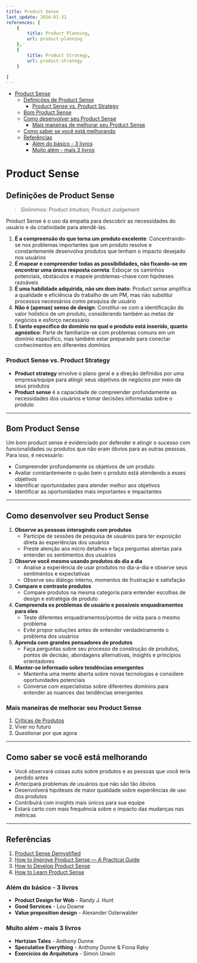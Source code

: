 ```yaml
---
title: Product Sense
last_update: 2024-01-31
references: [
    {
        title: Product Planning,
        url: product-planning
    },
    {
        title: Product Strategy,
        url: product-strategy
    }

]
---
```


- [Product Sense](#product-sense)
  - [Definições de Product Sense](#definições-de-product-sense)
    - [Product Sense vs. Product Strategy](#product-sense-vs-product-strategy)
  - [Bom Product Sense](#bom-product-sense)
  - [Como desenvolver seu Product Sense](#como-desenvolver-seu-product-sense)
    - [Mais maneiras de melhorar seu Product Sense](#mais-maneiras-de-melhorar-seu-product-sense)
  - [Como saber se você está melhorando](#como-saber-se-você-está-melhorando)
  - [Referências](#referências)
    - [Além do básico - 3 livros](#além-do-básico---3-livros)
    - [Muito além - mais 3 livros](#muito-além---mais-3-livros)

# Product Sense

## Definições de Product Sense

> Sinônimos: Product Intuition; Product Judgement

Product Sense é o uso da empatia para descobrir as necessidades do usuário e da criatividade para atendê-las.

1. **É a compreensão do que torna um produto excelente**: Concentrando-se nos problemas importantes que um produto resolve e constantemente desenvolva produtos que tenham o impacto desejado nos usuários
2. **É mapear e compreender todas as possibilidades, não fixando-se em encontrar uma única resposta correta**: Esboçar os caminhos potenciais, obstáculos e mapeie problemas-chave com hipóteses razoáveis
3. **É uma habilidade adquirida, não um dom inato**: Product sense amplifica a qualidade e eficiência do trabalho de um PM, mas não substitui processos necessários como pesquisa de usuário
4. **Não é (apenas) senso de design**: Constitui-se com a identificação do valor holístico de um produto, considerando também as metas de negócios e esforço necessário
5. **É tanto específico do domínio no qual o produto está inserido, quanto agnóstico**: Parte de familiarize-se com problemas comuns em um domínio específico, mas também estar preparado para conectar conhecimentos em diferentes domínios

### Product Sense vs. Product Strategy

- **Product strategy** envolve o plano geral e a direção definidos por uma empresa/equipe para atingir seus objetivos de negócios por meio de seus produtos
- **Product sense** é a capacidade de compreender profundamente as necessidades dos usuários e tomar decisões informadas sobre o produto

---

## Bom Product Sense

Um bom product sense é evidenciado por defender e atingir o sucesso com funcionalidades ou produtos que não eram óbvios para as outras pessoas. Para isso, é necessário:

- Compreender profundamente os objetivos de um produto
- Avaliar constantemente o quão bem o produto está atendendo a esses objetivos
- Identificar oportunidades para atender melhor aos objetivos
- Identificar as oportunidades mais importantes e impactantes

---

## Como desenvolver seu Product Sense

1. **Observe as pessoas interagindo com produtos**
   - Participe de sessões de pesquisa de usuários para ter exposição direta às experiências dos usuários
   - Preste atenção aos micro detalhes e faça perguntas abertas para entender os sentimentos dos usuários
2. **Observe você mesmo usando produtos do dia a dia**
   - Analise a experiência de usar produtos no dia-a-dia e observe seus sentimentos e expectativas
   - Observe seu diálogo interno, momentos de frustração e satisfação
3. **Compare e contraste produtos**
   - Compare produtos na mesma categoria para entender escolhas de design e estratégia de produto
4. **Compreenda os problemas do usuário e possíveis enquadramentos para eles**
   - Teste diferentes enquadramentos/pontos de vista para o mesmo problema
   - Evite propor soluções antes de entender verdadeiramente o problema dos usuários
5. **Aprenda com grandes pensadores de produtos**
   - Faça perguntas sobre seu processo de construção de produtos, pontos de decisão, abordagens alternativas, insights e princípios orientadores
6. **Manter-se informado sobre tendências emergentes**
   - Mantenha uma mente aberta sobre novas tecnologias e considere oportunidades potenciais
   - Converse com especialistas sobre diferentes domínios para entender as nuances das tendências emergentes

### Mais maneiras de melhorar seu Product Sense

1. [Críticas de Produtos](https://medium.com/the-year-of-the-looking-glass/how-to-do-a-product-critique-98b657050638#.v5o81mocz)
2. Viver no futuro
3. Questionar por que agora

---

## Como saber se você está melhorando

- Você observará coisas sutis sobre produtos e as pessoas que você teria perdido antes
- Antecipará problemas de usuários que não são tão óbvios
- Desenvolverá hipóteses de maior qualidade sobre experiências de uso dos produtos
- Contribuirá com insights mais únicos para sua equipe
- Estará certo com mais frequência sobre o impacto das mudanças nas métricas

---

## Referências

1. [Product Sense Demystified](https://www.svpg.com/product-sense-demystified/)
2. [How to Improve Product Sense — A Practical Guide](https://austinyang.co/how-to-improve-product-sense-a-practical-guide/)
3. [How to Develop Product Sense](https://www.lennysnewsletter.com/p/product-sense)
4. [How to Learn Product Sense](https://jackiebo.medium.com/five-exercises-to-practice-product-sense-57b9104ef8da)

### Além do básico - 3 livros

- **Product Design for Web** - Randy J. Hunt
- **Good Services** - Lou Downe
- **Value proposition design** - Alexander Osterwalder

### Muito além - mais 3 livros

- **Hertzian Tales** - Anthony Dunne
- **Speculative Everything** - Anthony Dunne & Fiona Raby
- **Exercícios de Arquitetura** - Simon Unwin
